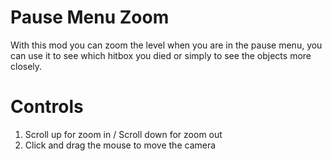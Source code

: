 # Pause Menu Zoom

With this mod you can zoom the level when you are in the pause menu, you can use it to see which hitbox you died or simply to see the objects more closely.

# Controls

1. Scroll up for zoom in / Scroll down for zoom out
2. Click and drag the mouse to move the camera
